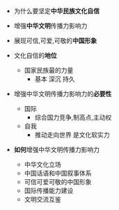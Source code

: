 - 为什么要坚定**中华民族文化自信**
- 增强**中华文明**传播力影响力
- 展现可信,可爱,可敬的**中国形象**

- 文化自信的**地位**
	- 国家民族最的力量
		- 基本 深沉 持久
- 增强中华文明传播力影响力的**必要性**
	- 国际
		- 综合国力竞争,制高点,主动权
	- 自我
		- 推动走向世界 是文化软实力
- **如何**增强中华文明传播力影响力
	- 中华文化立场
	- 中国话语和中国叙事体系
	- 可信可爱可敬的中国形象
	- 国际传播能力建设
	- 文明交流互鉴
